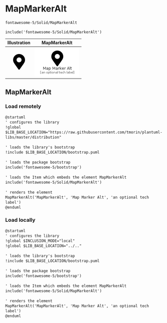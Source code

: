 # MapMarkerAlt


```text
fontawesome-5/Solid/MapMarkerAlt
```

```text
include('fontawesome-5/Solid/MapMarkerAlt')
```



| Illustration | MapMarkerAlt |
| :---: | :---: |
| ![illustration for Illustration](../../fontawesome-5/Solid/MapMarkerAlt.png) | ![illustration for MapMarkerAlt](../../fontawesome-5/Solid/MapMarkerAlt.Local.png) |




## MapMarkerAlt

### Load remotely
```plantuml
@startuml
' configures the library
!global $LIB_BASE_LOCATION="https://raw.githubusercontent.com/tmorin/plantuml-libs/master/distribution"

' loads the library's bootstrap
!include $LIB_BASE_LOCATION/bootstrap.puml

' loads the package bootstrap
include('fontawesome-5/bootstrap')

' loads the Item which embeds the element MapMarkerAlt
include('fontawesome-5/Solid/MapMarkerAlt')

' renders the element
MapMarkerAlt('MapMarkerAlt', 'Map Marker Alt', 'an optional tech label')
@enduml
```

### Load locally
```plantuml
@startuml
' configures the library
!global $INCLUSION_MODE="local"
!global $LIB_BASE_LOCATION="../.."

' loads the library's bootstrap
!include $LIB_BASE_LOCATION/bootstrap.puml

' loads the package bootstrap
include('fontawesome-5/bootstrap')

' loads the Item which embeds the element MapMarkerAlt
include('fontawesome-5/Solid/MapMarkerAlt')

' renders the element
MapMarkerAlt('MapMarkerAlt', 'Map Marker Alt', 'an optional tech label')
@enduml
```

